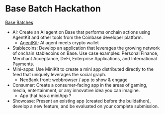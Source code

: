 # Base Batch Hackathon

[Base Batches](https://www.basebatches.xyz/)

- AI: Create an AI agent on Base that performs onchain actions using AgentKit and other tools from the Coinbase developer platform.
  - [AgentKit](https://www.base.org/builders/agentkit): AI agent meets crypto wallet
- Stablecoins: Develop an application that leverages the growing network of onchain stablecoins on Base. Use case examples: Personal Finance, Merchant Acceptance, DeFi, Enterprise Applications, and International Payments.
- Mini-apps: Use MiniKit to create a mini app distributed directly to the feed that uniquely leverages the social graph.
  - NeoBank front: webbrowser / app to show & engage
- Consumer: Create a consumer-facing app in the areas of gaming, media, entertainment, or any innovative idea you can imagine.
  - App that has a miniApp ?
- Showcase: Present an existing app (created before the buildathon), develop a new feature, and be evaluated on your complete submission.
